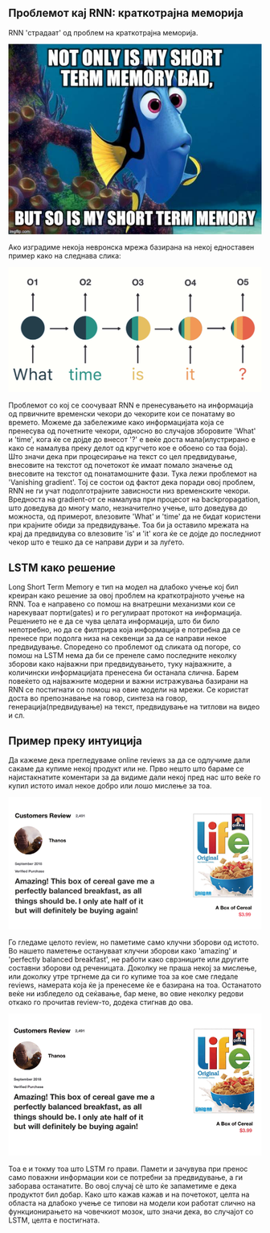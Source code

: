 ## Проблемот кај RNN: краткотрајна меморија

RNN 'страдаат' од проблем на краткотрајна меморија. 

![meme](./media/meme.jpg)

Ако изградиме некоја невронска мрежа базирана на некој едноставен пример како на следнава слика:

![Long term memory problem](./media/long-term-memory-problem.png)

Проблемот со кој се соочуваат RNN е пренесувањето на информација од првичните временски чекори до чекорите кои се понатаму во времето. Можеме да забележиме како информацијата која се пренесува од почетните чекори, односно во случајов зборовите 'What' и 'time', кога ќе се дојде до внесот '?' е веќе доста мала(илустрирано е како се намалува преку делот од кругчето кое е обоено со таа боја). Што значи дека при процесирање на текст со цел предвидување, внесовите на текстот од почетокот ќе имаат помало значење од внесовите на текстот од понатамошните фази. Тука лежи проблемот на 'Vanishing gradient'. Тој се состои од фактот дека поради овој проблем, RNN не ги учат подолготрајните зависности низ временските чекори. Вредноста на gradient-от се намалува при процесот на backpropagation, што доведува до многу мало, незначително учење, што доведува до можноста, од примерот, влeзовите 'What' и 'time' да не бидат користени при крајните обиди за предвидување. Тоа би ја оставило мрежата на крај да предвидува со влезовите 'is' и 'it' кога ќе се дојде до последниот чекор што е тешко да се направи дури и за луѓето.

## LSTM како решение

Long Short Term Memory е тип на модел на длабоко учење кој бил креиран како решение за овој проблем на краткотрајното учење на RNN. Тоа е направено со помош на внатрешни механизми кои се нарекуваат порти(gates) и го регулираат протокот на информација. Решението не е да се чува целата информација, што би било непотребно, но да се филтрира која информација е потребна да се пренесе при подолга низа на секвенци за да се направи некое предвидување. Споредено со проблемот од сликата од погоре, со помош на LSTM нема да би се пренеле само последните неколку зборови како најважни при предвидувањето, туку најважните, а количински информацијата пренесена би останала слична. Барем повеќето од најважните модерни и важни истражувања базирани на RNN се постигнати со помош на овие модели на мрежи. Се користат доста во препознавање на говор, синтеза на говор, генерација(предвидување) на текст, предвидување на титлови на видео и сл.

## Пример преку интуиција

Да кажеме дека прегледуваме online reviews за да се одлучиме дали сакаме да купиме некој продукт или не. Прво нешто што бараме се најистакнатите коментари за да видиме дали некој пред нас што веќе го купил истото имал некое добро или лошо мислење за тоа. 

![](./media/cereal-review.png)

Го гледаме целото review, но паметиме само клучни зборови од истото. Во нашето паметење остануваат клучни зборови како 'amazing' и 'perfectly balanced breakfast', не работи како сврзниците или другите составни зборови од реченицата. Доколку не праша некој за мислење, или доколку утре тргнеме да си го купиме тоа за кое сме гледале reviews, намерата која ќе ја пренесеме ќе е базирана на тоа. Останатото веќе ни избледело од сеќавање, бар мене, во овие неколку редови откако го прочитав review-то, додека стигнав до ова.

![cereal-review1](./media/cereal-review1.gif)

Тоа е и токму тоа што LSTM го прави. Памети и зачувува при пренос само поважни информации кои се потребни за предвидување, а ги заборава останатите. Во овој случај сè што ќе запаметиме е дека продуктот бил добар. Како што кажав кажав и на почетокот, целта на областа на длабоко учење се типови на модели кои работат слично на функционирањето на човечкиот мозок, што значи дека, во случајот со LSTM, целта е постигната.